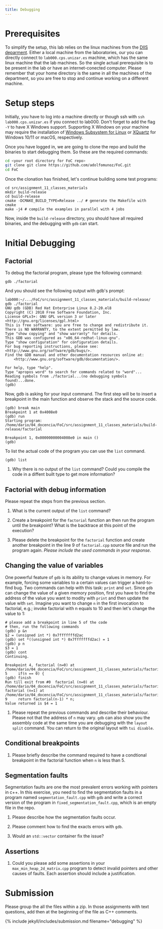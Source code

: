 ```yaml
---
title: Debugging
---
```


# Prerequisites

To simplify the setup, this lab relies on the linux machines from the [DIIS
deparment](https://diis.unizar.es/es). Either a local machine from the
laboratories, our you can directly connect to `lab000.cps.unizar.es` machine,
which has the same linux machine that the lab machines. So the single actual
prerequisite is to be present in the lab or have an internet-conected computer.
Please remember that your home directory is the same in all the machines of the
department, so you are free to stop and continue working on a different
machine.


# Setup steps

Initially, you have to log into a machine directly or though ssh with `ssh
lab000.cps.unizar.es` if you connect to lab000. Don't forget to add the flag
`-Y` to have X Windows support. Supporting X Windows on your machine may
require the installation of [Windows Subsystem for
Linux](https://learn.microsoft.com/en-us/windows/wsl/tutorials/gui-apps) or
[XQuartz](https://www.xquartz.org/) for Windows 10/11 or macOS, respectively.

Once you have logged in, we are going to clone the repo and build the binaries
to start debugging them. So these are the required commands:

```bash
cd <your root directory for FoC repo>
git clone git clone https://github.com/adolfomunoz/FoC.git
cd FoC

```

Once the clonation has finished, let's continue building some test
programs:

```
cd src/assignment_11_classes_materials
mkdir build-release
cd build-release
cmake -DCMAKE_BUILD_TYPE=Release ../ # generate the Makefile with cmake
make -j4 # compile the examples in parallel with 4 jobs
```

Now, inside the `build-release` directory, you should have all required
binaries, and the debugging with `gdb` can start.

# Initial Debugging

## Factorial

To debug the factorial program, please type the following command:

```
gdb ./factorial
```

And you should see the following output with gdb's prompt:

```
lab000:~/.../FoC/src/assignment_11_classes_materials/build-release/ gdb ./factorial
GNU gdb (GDB) Red Hat Enterprise Linux 8.2-20.el8
Copyright (C) 2018 Free Software Foundation, Inc.
License GPLv3+: GNU GPL version 3 or later <http://gnu.org/licenses/gpl.html>
This is free software: you are free to change and redistribute it.
There is NO WARRANTY, to the extent permitted by law.
Type "show copying" and "show warranty" for details.
This GDB was configured as "x86_64-redhat-linux-gnu".
Type "show configuration" for configuration details.
For bug reporting instructions, please see:
<http://www.gnu.org/software/gdb/bugs/>.
Find the GDB manual and other documentation resources online at:
    <http://www.gnu.org/software/gdb/documentation/>.

For help, type "help".
Type "apropos word" to search for commands related to "word"...
Reading symbols from ./factorial...(no debugging symbols found)...done.
(gdb)
```

Now, gdb is asking for your input command. The first step will be to insert a
breakpoint in the main function and observe the stack and the source code.

```
(gdb) break main
Breakpoint 1 at 0x4008e0
(gdb) run
Starting program: /home/dario/04_docencia/FoC/src/assignment_11_classes_materials/build-release/factorial

Breakpoint 1, 0x00000000004008e0 in main ()
(gdb)
```

To list the actual code of the program you can use the `list` command.

```
(gdb) list
```

1. Why there is no output of the `list` command? Could you compile the code in
   a diffent built type to get more information?

## Factorial with debug information

Please repeat the steps from the previous section.

1. What is the current output of the `list` command?

1. Create a breakpoint for the `factorial` function an then run the program
until the breakpoint? What is the backtrace at this point of the execution?

1. Please delete the breakpoint for the `factorial` function and create another
   breakpoint in the line 9 of `factorial.cpp` source file and run the program
   again.  _Please include the used commands in your response_.

## Changing the value of variables

One powerful feature of `gdb` is its ability to change values in memory. For
example, forcing some variables to a certain values can trigger a hard-to-find
bug. Two commands can help with this task: `print` and `set`. Since `gdb` can
change the value of a given memory position, first you have to find the address
of the value you want to modity with `print` and then update the value with
`set`. Imagine you want to change `n` in the first invocation to factorial,
e.g.; invoke factorial with n equals to 10 and then let's change the value to 1:

```
# please add a breakpoint in line 5 of the code
# then, run the following commands
(gdb) p &n
$2 = (unsigned int *) 0x7fffffffd2ac
(gdb) set *((unsigned int *) 0x7fffffffd2ac) = 1
(gdb) p n
$3 = 1
(gdb) cont
Continuing.

Breakpoint 4, factorial (n=0) at /home/dario/04_docencia/FoC/src/assignment_11_classes_materials/factorial.cpp:5
5     if(n == 0) {
(gdb) finish
Run till exit from #0  factorial (n=0) at /home/dario/04_docencia/FoC/src/assignment_11_classes_materials/factorial.cpp:5
factorial (n=1) at /home/dario/04_docencia/FoC/src/assignment_11_classes_materials/factorial.cpp:9
9     return factorial(n-1) * n;
Value returned is $4 = 1
```

1. Please repeat the previous commands and describe their behaviour. Please not
   that the address of `n` may vary. `gdb` can also show you the assembly code
   at the same time you are debugging with the `layout split` command. You can return
   to the original layout with `tui disable`.

## Conditional breakpoints

1. Please briefly describe the command required to have a condtional breakpoint
   in the factorial function when `n` is less than 5.

## Segmentation faults

Segmentation faults are one the most prevalent errors working with pointers in
c++. In this exercise, you need to find the segmentation faults in a program
named `segmentation_fault.cpp`  with `gdb` and write a correct version of the program
in `fixed_segmentation_fault.cpp`, which is an empty file in the repo.

1. Please describe how the segmentation faults occur.

1. Please comment how to find the exacts errors with `gdb`.

1. Would an `std::vector` container fix the issue?

## Assertions

1. Could you please add some assertions in your `max_min_heap_2d_matrix.cpp`
   program to detect invalid pointers and other causes of faults. Each
   assertion should include a justification.

# Submission

Please group the all the files within a zip. In those assignments with text
questions, add then at the beginning of the file as C++ comments.

{% include jekyll/includes/submission.md filename="debugging" %}

